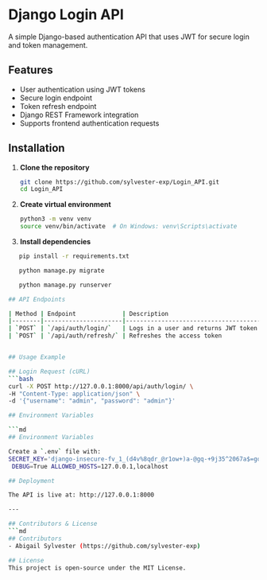 # Django Login API
A simple Django-based authentication API that uses JWT for secure login and token management.

## Features
- User authentication using JWT tokens
- Secure login endpoint
- Token refresh endpoint
- Django REST Framework integration
- Supports frontend authentication requests

## Installation

1. **Clone the repository**
   ```bash
   git clone https://github.com/sylvester-exp/Login_API.git
   cd Login_API
2. **Create virtual environment**
   ```bash
   python3 -m venv venv
   source venv/bin/activate  # On Windows: venv\Scripts\activate
3. **Install dependencies**
```bash
   pip install -r requirements.txt

   python manage.py migrate

   python manage.py runserver

## API Endpoints

| Method | Endpoint             | Description                          |
|--------|----------------------|--------------------------------------|
| `POST` | `/api/auth/login/`   | Logs in a user and returns JWT token |
| `POST` | `/api/auth/refresh/` | Refreshes the access token           |


## Usage Example

## Login Request (cURL)
```bash
curl -X POST http://127.0.0.1:8000/api/auth/login/ \
-H "Content-Type: application/json" \
-d '{"username": "admin", "password": "admin"}'

## Environment Variables

```md
## Environment Variables

Create a `.env` file with:
SECRET_KEY='django-insecure-fv_1_(d4v%8qdr_@r1ow+)a-@gq-+9j35^2067a$=gqohb^ozk'
 DEBUG=True ALLOWED_HOSTS=127.0.0.1,localhost

## Deployment

The API is live at: http://127.0.0.1:8000

---

## Contributors & License
```md
## Contributors
- Abigail Sylvester (https://github.com/sylvester-exp)

## License
This project is open-source under the MIT License.



